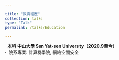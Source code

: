 ```yaml
---

title: "教育經歷"
collection: talks
type: "Talk"
permalink: /talks/Education

---
```




&nbsp;  **本科 中山大學 Sun Yat-sen University（2020.9至今）**  
**·**&ensp;院系專業: 計算機學院, 網絡空間安全





